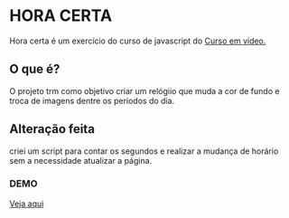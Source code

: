 # HORA CERTA
<p>Hora certa é um exercício do curso de javascript do <a href="http://cursoemvideo.comm/" target="_blank" rel="noopener noreferrer">Curso em video.</a>
  
## O que é?
<p>O projeto trm como objetivo criar um relógiio que muda a cor de fundo e troca de imagens dentre os períodos do dia.</p>

## Alteração feita
<p>criei um script para contar os segundos e realizar a mudança de horário sem a necessidade atualizar a página.</p>

### DEMO
<a href="http://mar1o1.github.io/hora-certa/" target="_blank" rel="noopener noreferrer">Veja aqui</a>
